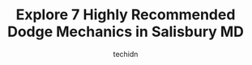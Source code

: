 ---
layout: ampstory
image: https://images.unsplash.com/photo-1508048236731-b5ef91f7840c?ixlib=rb-4.0.3&ixid=MnwxMjA3fDB8MHxwaG90by1wYWdlfHx8fGVufDB8fHx8&auto=format&fit=crop&w=640&h=853&q=80
author: techidn
featured: false
description: When it comes to finding reliable automotive experts in Salisbury MD, USA, look no further than the 7 best Dodge Mechanic in the area. With their exceptional skills and dedication to providi
title: Explore 7 Highly Recommended Dodge Mechanics in Salisbury MD
cover:
   title: Explore 7 Highly Recommended Dodge Mechanics in Salisbury MD
   subtitle: Rickpate
   background: https://images.unsplash.com/photo-1508048236731-b5ef91f7840c?ixlib=rb-4.0.3&ixid=MnwxMjA3fDB8MHxwaG90by1wYWdlfHx8fGVufDB8fHx8&auto=format&fit=crop&w=640&h=853&q=80

pages: 
 - layout: thirds
   top: <h1>#1 Pohanka Chrysler Dodge Jeep Ram of Salisbury</h1>
   bottom: "<p>We were just browsing when our salesman Gus alerted us to a current promotion that saved us $12,000! He educated us about hybrids and electric vehicles and took LOTS of t</p>"
   background: https://www.knot35.com/toplist/wp-content/uploads/2023/06/best-dodge-mechanic-1-in-salisbury-md-1685839039.jpeg
   backgroundblur: true
 - layout: thirds
   top: <h1>#2 Developed Automotive</h1>
   bottom: "<p>1726 N Salisbury Blvd, Salisbury, MD 21801, United States</p>"
   background: https://www.knot35.com/toplist/wp-content/uploads/2023/06/best-dodge-mechanic-2-in-salisbury-md-1685839040.png
   cta:
      link: https://www.knot35.com/toplist/explore-7-highly-recommended-dodge-mechanics-in-salisbury-md/
      text: Explore 7 Highly Recommended Dodge Mechanics in Salisbury MD
 - layout: thirds
   top: <h1>#3 Peninsula Total Car Care</h1>
   bottom: "<p>309 E Carroll St, Salisbury, MD 21804, United States</p>"
   background: https://www.knot35.com/toplist/wp-content/uploads/2023/06/best-dodge-mechanic-3-in-salisbury-md-1685839041.jpeg
   cta:
      link: https://www.knot35.com/toplist/explore-7-highly-recommended-dodge-mechanics-in-salisbury-md/
      text: Explore 7 Highly Recommended Dodge Mechanics in Salisbury MD
 - layout: thirds
   top: <h1>#4 A&C Auto Center</h1>
   bottom: "<p>519 Burton St, Salisbury, MD 21801, United States</p>"
   background: https://images.unsplash.com/photo-1524169358666-79f22534bc6e?ixlib=rb-4.0.3&ixid=MnwxMjA3fDB8MHxwaG90by1wYWdlfHx8fGVufDB8fHx8&auto=format&fit=crop&w=640&h=853&q=80
   cta:
      link: https://www.knot35.com/toplist/explore-7-highly-recommended-dodge-mechanics-in-salisbury-md/
      text: Explore 7 Highly Recommended Dodge Mechanics in Salisbury MD
 - layout: thirds
   top: <h1>#5 Clydes Car & Light Truck Repair</h1>
   bottom: "<p>1600 N Salisbury Blvd, Salisbury, MD 21801, United States</p>"
   background: https://images.unsplash.com/photo-1488554378835-f7acf46e6c98?ixlib=rb-4.0.3&ixid=MnwxMjA3fDB8MHxwaG90by1wYWdlfHx8fGVufDB8fHx8&auto=format&fit=crop&w=640&h=853&q=80
   cta:
      link: https://www.knot35.com/toplist/explore-7-highly-recommended-dodge-mechanics-in-salisbury-md/
      text: Explore 7 Highly Recommended Dodge Mechanics in Salisbury MD
 - layout: thirds
   top: <h1>#6 Wulffs Mercedes & BMW Specialist</h1>
   bottom: "<p>703 Snow Hill Rd, Salisbury, MD 21804, United States</p>"
   background: https://images.unsplash.com/photo-1531169509526-f8f1fdaa4a67?ixlib=rb-4.0.3&ixid=MnwxMjA3fDB8MHxwaG90by1wYWdlfHx8fGVufDB8fHx8&auto=format&fit=crop&w=640&h=853&q=80
   cta:
      link: https://www.knot35.com/toplist/explore-7-highly-recommended-dodge-mechanics-in-salisbury-md/
      text: Explore 7 Highly Recommended Dodge Mechanics in Salisbury MD
 - layout: thirds
   top: <h1>#7 Protech Auto Repair & Towing</h1>
   bottom: "<p>1327 N Salisbury Blvd, Salisbury, MD 21801, United States</p>"
   background: https://images.unsplash.com/photo-1484589065579-248aad0d8b13?ixlib=rb-4.0.3&ixid=MnwxMjA3fDB8MHxwaG90by1wYWdlfHx8fGVufDB8fHx8&auto=format&fit=crop&w=640&h=853&q=80
   cta:
      link: https://www.knot35.com/toplist/explore-7-highly-recommended-dodge-mechanics-in-salisbury-md/
      text: Explore 7 Highly Recommended Dodge Mechanics in Salisbury MD
 - layout: thirds
   middle: Continue reading...
   background: https://images.unsplash.com/photo-1533998839656-76f5e4b2bccb?ixlib=rb-4.0.3&ixid=MnwxMjA3fDB8MHxwaG90by1wYWdlfHx8fGVufDB8fHx8&auto=format&fit=crop&w=640&h=853&q=80
   cta:
      link: https://www.knot35.com/toplist/explore-7-highly-recommended-dodge-mechanics-in-salisbury-md/
      text: Explore 7 Highly Recommended Dodge Mechanics in Salisbury MD
      
---